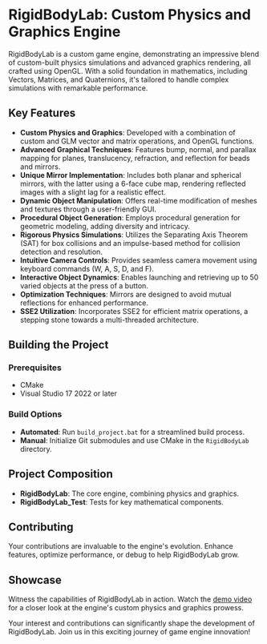 # RigidBodyLab: Custom Physics and Graphics Engine

RigidBodyLab is a custom game engine, demonstrating an impressive blend of custom-built physics simulations and advanced graphics rendering, all crafted using OpenGL. With a solid foundation in mathematics, including Vectors, Matrices, and Quaternions, it's tailored to handle complex simulations with remarkable performance.

## Key Features

- **Custom Physics and Graphics**:  Developed with a combination of custom and GLM vector and matrix operations, and OpenGL functions.
- **Advanced Graphical Techniques**: Features bump, normal, and parallax mapping for planes, translucency, refraction, and reflection for beads and mirrors.
- **Unique Mirror Implementation**: Includes both planar and spherical mirrors, with the latter using a 6-face cube map, rendering reflected images with a slight lag for a realistic effect.
- **Dynamic Object Manipulation**: Offers real-time modification of meshes and textures through a user-friendly GUI.
- **Procedural Object Generation**: Employs procedural generation for geometric modeling, adding diversity and intricacy.
- **Rigorous Physics Simulations**: Utilizes the Separating Axis Theorem (SAT) for box collisions and an impulse-based method for collision detection and resolution.
- **Intuitive Camera Controls**: Provides seamless camera movement using keyboard commands (W, A, S, D, and F).
- **Interactive Object Dynamics**: Enables launching and retrieving up to 50 varied objects at the press of a button.
- **Optimization Techniques**: Mirrors are designed to avoid mutual reflections for enhanced performance.
- **SSE2 Utilization**: Incorporates SSE2 for efficient matrix operations, a stepping stone towards a multi-threaded architecture.

## Building the Project

### Prerequisites
- CMake
- Visual Studio 17 2022 or later

### Build Options
- **Automated**: Run `build_project.bat` for a streamlined build process.
- **Manual**: Initialize Git submodules and use CMake in the `RigidBodyLab` directory.

## Project Composition
- **RigidBodyLab**: The core engine, combining physics and graphics.
- **RigidBodyLab_Test**: Tests for key mathematical components.

## Contributing
Your contributions are invaluable to the engine's evolution. Enhance features, optimize performance, or debug to help RigidBodyLab grow.

## Showcase
Witness the capabilities of RigidBodyLab in action. Watch the [demo video](https://www.youtube.com/watch?v=0FwfPBcQ4XA) for a closer look at the engine's custom physics and graphics prowess.

Your interest and contributions can significantly shape the development of RigidBodyLab. Join us in this exciting journey of game engine innovation!
